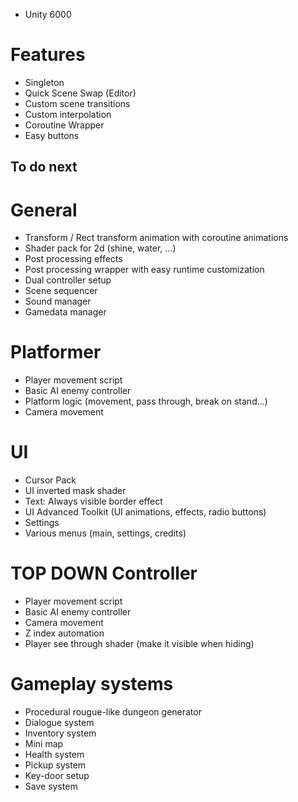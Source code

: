 
- Unity 6000

# Features
- Singleton
- Quick Scene Swap (Editor)
- Custom scene transitions
- Custom interpolation
- Coroutine Wrapper
- Easy buttons
 
## To do next

# General
- Transform / Rect transform animation with coroutine animations
- Shader pack for 2d (shine, water, ...)
- Post processing effects
- Post processing wrapper with easy runtime customization
- Dual controller setup
- Scene sequencer
- Sound manager
- Gamedata manager


# Platformer
- Player movement script
- Basic AI enemy controller
- Platform logic (movement, pass through, break on stand...)
- Camera movement

# UI
- Cursor Pack
- UI inverted mask shader
- Text: Always visible border effect
- UI Advanced Toolkit (UI animations, effects, radio buttons)
- Settings
- Various menus (main, settings, credits)


# TOP DOWN Controller
- Player movement script
- Basic AI enemy controller
- Camera movement
- Z index automation
- Player see through shader (make it visible when hiding)

# Gameplay systems
- Procedural rougue-like dungeon generator
- Dialogue system
- Inventory system
- Mini map
- Health system
- Pickup system
- Key-door setup
- Save system
